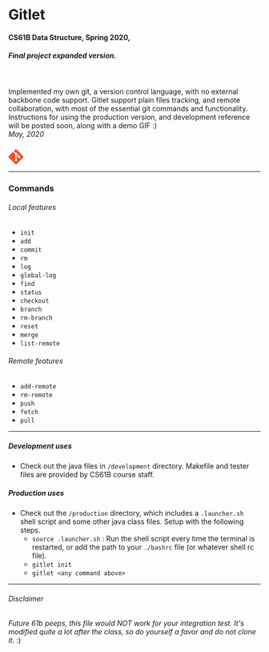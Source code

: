 # Gitlet 
#### CS61B Data Structure, Spring 2020, 
##### Final project expanded version.
<br>

Implemented my own git, a version control language, with no external backbone code support. Gitlet support plain files tracking, and remote collaboration, with most of the essential git commands and functionality.
<br>Instructions for using the production version, and development reference will be posted soon, along with a demo GIF :)
<br><i>May, 2020</i><br>
<div style="display: flex; padding-top: .5rem; ">
    <img src="git_logo.png" alt="git logo" width="30" height="30"/></div>
<hr>

### Commands
###### Local features
*   `init `
*   `add`
*   `commit`
*   `rm`
*   `log`
*   `global-log`
*   `find`
*   `status`
*   `checkout`
*   `branch`
*   `rm-branch`
*   `reset`
*   `merge`
*   `list-remote`
###### Remote features
*   `add-remote`
*   `rm-remote`
*   `push`
*   `fetch`
*   `pull`

<hr>

##### Development uses
- Check out the java files in `/development` directory. Makefile and tester files are provided by CS61B course staff.

##### Production uses
- Check out the `/production` directory, which includes a `.launcher.sh` shell script and some other java class files. Setup with the following steps.
    - `source .launcher.sh` : Run the shell script every time the terminal is restarted, or add the path to your `./bashrc` file (or whatever shell rc file).
    - `gitlet init`
    - `gitlet <any command above>`  
     

<hr>

###### Disclaimer
*Future 61b peeps, this file would NOT work for your integration test. It's modified quite a lot after the class, so do yourself a favor and do not clone it*. :)